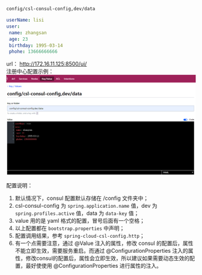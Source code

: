 ```properties
config/csl-consul-config,dev/data
```
```yaml
userName: lisi
user: 
 name: zhangsan
 age: 23
 birthday: 1995-03-14
 phohe: 13666666666
```
url： http://172.16.11.125:8500/ui/  <br/>
注册中心配置示例：![spring-cloud-csl-config.png](./spring-cloud-csl-config.png)

配置说明：
1. 默认情况下，consul 配置默认存储在 /config 文件夹中；
2. csl-consul-config 为 `spring.application.name` 值，dev 为 `spring.profiles.active` 值，data 为 `data-key` 值；
3. value 用的是 yaml 格式的配置，冒号后面有一个空格；
4. 以上配置都在 `bootstrap.properties` 中声明；
5. 配置调用结果，参考 `spring-cloud-csl-config.http`；
6. 有一个点需要注意，通过 @Value 注入的属性，修改 consul 的配置后，属性不能立即生效，需要服务重启。而通过 @ConfigurationProperties 注入的属性，修改consul的配置后，属性会立即生效，所以建议如果需要动态生效的配置，最好使使用 @ConfigurationProperties 进行属性的注入。
